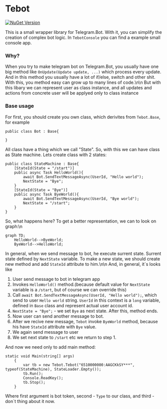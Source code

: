 # Tebot

[![NuGet Version](https://img.shields.io/nuget/v/Tebot?color=blue)](https://www.nuget.org/packages/Tebot/)


This is a small wrapper library for Telegram.Bot. With it, you can simplify the creation of complex bot logic. In `TebotConsole` you can find a example small console app.

### Why?   
When you try to make telegram bot on Telegram.Bot, you usually have one big method like `OnUpdate(Update update, ...)` which process every update. And in this method you usually have a lot of if/else, switch and other shit. With this, you method easy can grow up to many lines of code.\n\n
But with this libary we can represent user as class instance, and all updates and actions from concrete user will be applyed only to class instance

### Base usage
For first, you should create you own class, which derivites from `Tebot.Base`, for example
```
public class Bot : Base{
    
}
```
All class have a thing which we call "State". So, with this we can have class as State machine. Lets create class with 2 states:
```
public class StateMachine : Base{
    [StateId(State = "/start")]
    public async Task HelloWorld(){
        await Bot.SendTextMessageAsync(UserId, "Hello world");
        NextState = "Bye";
    }
    [StateId(State = "Bye")]
    public async Task ByeWorld(){
        await Bot.SendTextMessageAsync(UserId, "Bye world");
        NextState = "/start";
    }
}
```
So, what happens here? To get a better representation, we can to look on graph:\n
```mermaid
graph TD;
    HelloWorld-->ByeWorld;
    ByeWorld-->HelloWorld;
```
In general, when we send message to bot, he execute surrent state. Surrent state defined by `NextState` variable. To make a new state, we should create new method and add `StateId` attribute to him.\n\n
And, in general, it`s looks like
1. User send message to bot in telegram app
2. Invokes `HelloWorld()` method.(because default value for `NextState` variable is a `/start`, but of course we can override this)
3. Call `await Bot.SendTextMessageAsync(UserId, "Hello world");`, which send to user `Hello world` string. `UserId` in this context is a `long` variable, defined in `Base` class and represent actual user account id.
4. `NextState = "Bye";` - we set `Bye` as next state. After this, method ends.
5. Now user can send another message to bot.
6. After we recive new message, `Tebot` invoke `ByeWorld` method, because his have `StateId` attribute with `Bye` value.
7. We again send message to user
8. We set next state to `/start` etc we return to step 1.

And now we need only to add main method:
```
static void Main(string[] args)
    {
        var tb = new Tebot.Tebot("6510000000:AAGCKkSY***", typeof(StateMachine), StateLoader.Empty());
        tb.Run();
        Console.ReadKey();
        tb.Stop();
    }
```
Where first argument is bot token, second - `Type` to our class, and third - don`t thing about it now.
